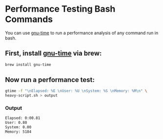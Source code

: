# Performance Testing Bash Commands

You can use [gnu-time] to run a performance analysis of any command run in bash.

## First, install [gnu-time] via brew:

```bash
brew install gnu-time
```

## Now run a performance test:

```bash
gtime -f "\nElapsed: %E \nUser: %U \nSystem: %S \nMemory: %M\n" \
heavy-script.sh > output
```

### Output

```txt
Elapsed: 0:00.81
User: 0.80
System: 0.00
Memory: 5184
```

<!-- LINKS -->

[gnu-time]: https://formulae.brew.sh/formula/gnu-time
